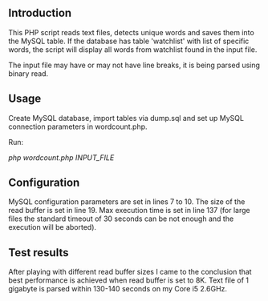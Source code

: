## Introduction

This PHP script reads text files, detects unique words and saves them into the MySQL table. If the database has table 'watchlist' with list of specific words, the script will display all words from watchlist found in the input file.

The input file may have or may not have line breaks, it is being parsed using binary read.

## Usage

Create MySQL database, import tables via dump.sql and set up MySQL connection parameters in wordcount.php.

Run:

*php wordcount.php INPUT_FILE*

## Configuration

MySQL configuration parameters are set in lines 7 to 10.
The size of the read buffer is set in line 19.
Max execution time is set in line 137 (for large files the standard timeout of 30 seconds can be not enough and the execution will be aborted).

## Test results

After playing with different read buffer sizes I came to the conclusion that best performance is achieved when read buffer is set to 8K.
Text file of 1 gigabyte is parsed within 130-140 seconds on my Core i5 2.6GHz.
